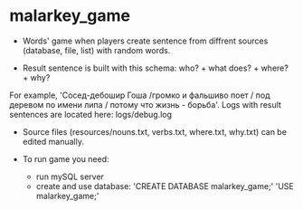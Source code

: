 # malarkey_game
- Words' game when players create sentence from diffrent sources (database, file, list) with random words. 

- Result sentence is built with this schema: who? + what does? + where? + why?

For example, 'Сосед-дебошир Гоша /громко и фальшиво поет / под деревом по имени липа / потому что жизнь - борьба'.
Logs with result sentences are located here: logs/debug.log

- Source files (resources/nouns.txt, verbs.txt, where.txt, why.txt) can be edited manually.

- To run game you need:
   - run mySQL server
   - create and use database: 'CREATE DATABASE malarkey_game;'    'USE malarkey_game;'
